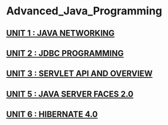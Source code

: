 # Advanced_Java_Programming

## [UNIT 1 : JAVA NETWORKING](https://github.com/JaydeepAgravat/Advanced_Java_Programming/blob/main/JAVA_NETWORKING.md)
## [UNIT 2 : JDBC PROGRAMMING](https://github.com/JaydeepAgravat/Advanced_Java_Programming/blob/main/JDBC_PROGRAMMING.md)
## [UNIT 3 : SERVLET API AND OVERVIEW](https://github.com/JaydeepAgravat/Advanced_Java_Programming/blob/main/SERVLET_API_AND_OVERVIEW.md)
## [UNIT 5 : JAVA SERVER FACES 2.0](https://github.com/JaydeepAgravat/Advanced_Java_Programming/blob/main/JAVA_SERVER_FACES2.0.md#java-server-faces-20)
## [UNIT 6 : HIBERNATE 4.0](https://github.com/JaydeepAgravat/Advanced_Java_Programming/blob/main/HIBERNATE_4.0.md)
